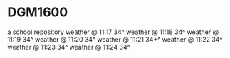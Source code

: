 # DGM1600
a school repository
weather @ 11:17 34^
weather @ 11:18 34^
weather @ 11:19 34^
weather @ 11:20 34^
weather @ 11:21 34+^
weather @ 11:22 34^
weather @ 11:23 34^
weather @ 11:24 34^
